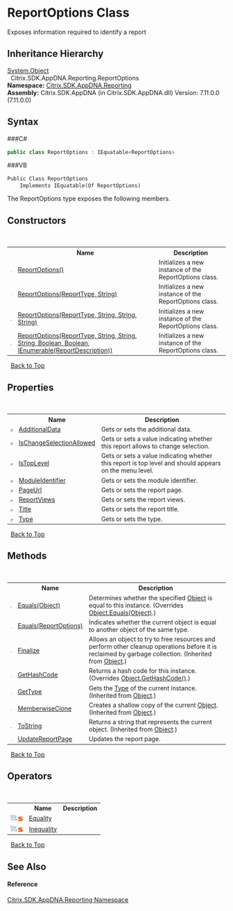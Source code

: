 # ReportOptions Class
 

Exposes information required to identify a report


## Inheritance Hierarchy
<a href="http://msdn2.microsoft.com/en-us/library/e5kfa45b" target="_blank">System.Object</a><br />&nbsp;&nbsp;Citrix.SDK.AppDNA.Reporting.ReportOptions<br />
**Namespace:**&nbsp;<a href="N_Citrix_SDK_AppDNA_Reporting">Citrix.SDK.AppDNA.Reporting</a><br />**Assembly:**&nbsp;Citrix.SDK.AppDNA (in Citrix.SDK.AppDNA.dll) Version: 7.11.0.0 (7.11.0.0)

## Syntax

###C#
```csharp
public class ReportOptions : IEquatable<ReportOptions>
```

###VB
```vbnet
Public Class ReportOptions
	Implements IEquatable(Of ReportOptions)
```

The ReportOptions type exposes the following members.


## Constructors
&nbsp;<table><tr><th></th><th>Name</th><th>Description</th></tr><tr><td>![Public method](media/pubmethod.gif "Public method")</td><td><a href="M_Citrix_SDK_AppDNA_Reporting_ReportOptions__ctor">ReportOptions()</a></td><td>
Initializes a new instance of the ReportOptions class.</td></tr><tr><td>![Public method](media/pubmethod.gif "Public method")</td><td><a href="M_Citrix_SDK_AppDNA_Reporting_ReportOptions__ctor_1">ReportOptions(ReportType, String)</a></td><td>
Initializes a new instance of the ReportOptions class.</td></tr><tr><td>![Public method](media/pubmethod.gif "Public method")</td><td><a href="M_Citrix_SDK_AppDNA_Reporting_ReportOptions__ctor_2">ReportOptions(ReportType, String, String, String)</a></td><td>
Initializes a new instance of the ReportOptions class.</td></tr><tr><td>![Public method](media/pubmethod.gif "Public method")</td><td><a href="M_Citrix_SDK_AppDNA_Reporting_ReportOptions__ctor_3">ReportOptions(ReportType, String, String, String, Boolean, Boolean, IEnumerable(ReportDescription))</a></td><td>
Initializes a new instance of the ReportOptions class.</td></tr></table>&nbsp;
<a href="#reportoptions-class">Back to Top</a>

## Properties
&nbsp;<table><tr><th></th><th>Name</th><th>Description</th></tr><tr><td>![Public property](media/pubproperty.gif "Public property")</td><td><a href="P_Citrix_SDK_AppDNA_Reporting_ReportOptions_AdditionalData">AdditionalData</a></td><td>
Gets or sets the additional data.</td></tr><tr><td>![Public property](media/pubproperty.gif "Public property")</td><td><a href="P_Citrix_SDK_AppDNA_Reporting_ReportOptions_IsChangeSelectionAllowed">IsChangeSelectionAllowed</a></td><td>
Gets or sets a value indicating whether this report allows to change selection.</td></tr><tr><td>![Public property](media/pubproperty.gif "Public property")</td><td><a href="P_Citrix_SDK_AppDNA_Reporting_ReportOptions_IsTopLevel">IsTopLevel</a></td><td>
Gets or sets a value indicating whether this report is top level and should appears on the menu level.</td></tr><tr><td>![Public property](media/pubproperty.gif "Public property")</td><td><a href="P_Citrix_SDK_AppDNA_Reporting_ReportOptions_ModuleIdentifier">ModuleIdentifier</a></td><td>
Gets or sets the module identifier.</td></tr><tr><td>![Public property](media/pubproperty.gif "Public property")</td><td><a href="P_Citrix_SDK_AppDNA_Reporting_ReportOptions_PageUrl">PageUrl</a></td><td>
Gets or sets the report page.</td></tr><tr><td>![Public property](media/pubproperty.gif "Public property")</td><td><a href="P_Citrix_SDK_AppDNA_Reporting_ReportOptions_ReportViews">ReportViews</a></td><td>
Gets or sets the report views.</td></tr><tr><td>![Public property](media/pubproperty.gif "Public property")</td><td><a href="P_Citrix_SDK_AppDNA_Reporting_ReportOptions_Title">Title</a></td><td>
Gets or sets the report title.</td></tr><tr><td>![Public property](media/pubproperty.gif "Public property")</td><td><a href="P_Citrix_SDK_AppDNA_Reporting_ReportOptions_Type">Type</a></td><td>
Gets or sets the type.</td></tr></table>&nbsp;
<a href="#reportoptions-class">Back to Top</a>

## Methods
&nbsp;<table><tr><th></th><th>Name</th><th>Description</th></tr><tr><td>![Public method](media/pubmethod.gif "Public method")</td><td><a href="M_Citrix_SDK_AppDNA_Reporting_ReportOptions_Equals_1">Equals(Object)</a></td><td>
Determines whether the specified <a href="http://msdn2.microsoft.com/en-us/library/e5kfa45b" target="_blank">Object</a> is equal to this instance.
 (Overrides <a href="http://msdn2.microsoft.com/en-us/library/bsc2ak47" target="_blank">Object.Equals(Object)</a>.)</td></tr><tr><td>![Public method](media/pubmethod.gif "Public method")</td><td><a href="M_Citrix_SDK_AppDNA_Reporting_ReportOptions_Equals">Equals(ReportOptions)</a></td><td>
Indicates whether the current object is equal to another object of the same type.</td></tr><tr><td>![Protected method](media/protmethod.gif "Protected method")</td><td><a href="http://msdn2.microsoft.com/en-us/library/4k87zsw7" target="_blank">Finalize</a></td><td>
Allows an object to try to free resources and perform other cleanup operations before it is reclaimed by garbage collection.
 (Inherited from <a href="http://msdn2.microsoft.com/en-us/library/e5kfa45b" target="_blank">Object</a>.)</td></tr><tr><td>![Public method](media/pubmethod.gif "Public method")</td><td><a href="M_Citrix_SDK_AppDNA_Reporting_ReportOptions_GetHashCode">GetHashCode</a></td><td>
Returns a hash code for this instance.
 (Overrides <a href="http://msdn2.microsoft.com/en-us/library/zdee4b3y" target="_blank">Object.GetHashCode()</a>.)</td></tr><tr><td>![Public method](media/pubmethod.gif "Public method")</td><td><a href="http://msdn2.microsoft.com/en-us/library/dfwy45w9" target="_blank">GetType</a></td><td>
Gets the <a href="http://msdn2.microsoft.com/en-us/library/42892f65" target="_blank">Type</a> of the current instance.
 (Inherited from <a href="http://msdn2.microsoft.com/en-us/library/e5kfa45b" target="_blank">Object</a>.)</td></tr><tr><td>![Protected method](media/protmethod.gif "Protected method")</td><td><a href="http://msdn2.microsoft.com/en-us/library/57ctke0a" target="_blank">MemberwiseClone</a></td><td>
Creates a shallow copy of the current <a href="http://msdn2.microsoft.com/en-us/library/e5kfa45b" target="_blank">Object</a>.
 (Inherited from <a href="http://msdn2.microsoft.com/en-us/library/e5kfa45b" target="_blank">Object</a>.)</td></tr><tr><td>![Public method](media/pubmethod.gif "Public method")</td><td><a href="http://msdn2.microsoft.com/en-us/library/7bxwbwt2" target="_blank">ToString</a></td><td>
Returns a string that represents the current object.
 (Inherited from <a href="http://msdn2.microsoft.com/en-us/library/e5kfa45b" target="_blank">Object</a>.)</td></tr><tr><td>![Public method](media/pubmethod.gif "Public method")</td><td><a href="M_Citrix_SDK_AppDNA_Reporting_ReportOptions_UpdateReportPage">UpdateReportPage</a></td><td>
Updates the report page.</td></tr></table>&nbsp;
<a href="#reportoptions-class">Back to Top</a>

## Operators
&nbsp;<table><tr><th></th><th>Name</th><th>Description</th></tr><tr><td>![Public operator](media/puboperator.gif "Public operator")![Static member](media/static.gif "Static member")</td><td><a href="M_Citrix_SDK_AppDNA_Reporting_ReportOptions_op_Equality">Equality</a></td><td></td></tr><tr><td>![Public operator](media/puboperator.gif "Public operator")![Static member](media/static.gif "Static member")</td><td><a href="M_Citrix_SDK_AppDNA_Reporting_ReportOptions_op_Inequality">Inequality</a></td><td></td></tr></table>&nbsp;
<a href="#reportoptions-class">Back to Top</a>

## See Also


#### Reference
<a href="N_Citrix_SDK_AppDNA_Reporting">Citrix.SDK.AppDNA.Reporting Namespace</a><br />
